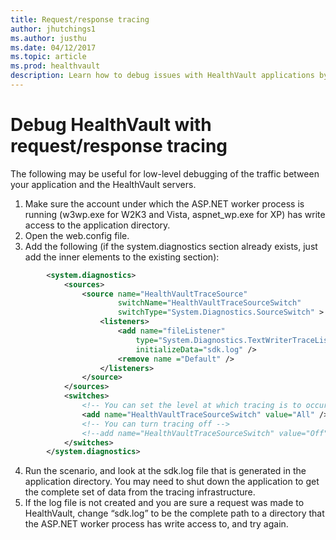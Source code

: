 ```yaml
---
title: Request/response tracing
author: jhutchings1
ms.author: justhu
ms.date: 04/12/2017
ms.topic: article
ms.prod: healthvault
description: Learn how to debug issues with HealthVault applications by using request/response tracing. 
---
```


Debug HealthVault with request/response tracing
========================

The following may be useful for low-level debugging of the traffic between your application and the HealthVault servers.

1.  Make sure the account under which the ASP.NET worker process is running (w3wp.exe for W2K3 and Vista, aspnet\_wp.exe for XP) has write access to the application directory.
2.  Open the web.config file.
3.  Add the following (if the system.diagnostics section already exists, just add the inner elements to the existing section):

```xml
        <system.diagnostics>
            <sources>
                <source name="HealthVaultTraceSource"
                        switchName="HealthVaultTraceSourceSwitch"
                        switchType="System.Diagnostics.SourceSwitch" >
                    <listeners>
                        <add name="fileListener"
                            type="System.Diagnostics.TextWriterTraceListener"
                            initializeData="sdk.log" />
                        <remove name ="Default" />
                    </listeners>
                </source>
            </sources>
            <switches>
                <!-- You can set the level at which tracing is to occur -->
                <add name="HealthVaultTraceSourceSwitch" value="All" />
                <!-- You can turn tracing off -->
                <!--add name="HealthVaultTraceSourceSwitch" value="Off" -->
            </switches>
        </system.diagnostics>
```

4.  Run the scenario, and look at the sdk.log file that is generated in the application directory. You may need to shut down the application to get the complete set of data from the tracing infrastructure.
5.  If the log file is not created and you are sure a request was made to HealthVault, change “sdk.log” to be the complete path to a directory that the ASP.NET worker process has write access to, and try again.


